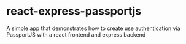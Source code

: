# react-express-passportjs
A simple app that demonstrates how to create use authentication via PassportJS with a react frontend and express backend
